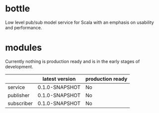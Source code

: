 # bottle

Low level pub/sub model service for Scala with an emphasis on usability and performance.

# modules

Currently nothing is production ready and is in the early stages of development.

|            | latest version | production ready |
|------------|----------------|------------------|
| service    | 0.1.0-SNAPSHOT | No               |
| publisher  | 0.1.0-SNAPSHOT | No               |
| subscriber | 0.1.0-SNAPSHOT | No               |
